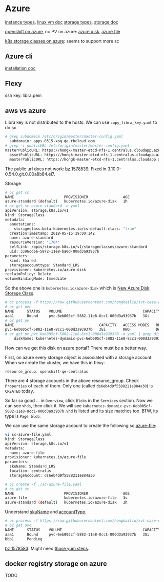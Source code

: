 # Azure

[instance types](https://azure.microsoft.com/en-ca/pricing/details/virtual-machines/linux/), [linux vm doc](https://docs.microsoft.com/en-us/azure/virtual-machines/)
[storage types](https://azure.microsoft.com/en-ca/pricing/details/storage/), [storage doc](https://docs.microsoft.com/en-us/azure/storage/)


[openshift on azure](https://docs.openshift.com/container-platform/3.9/install_config/configuring_azure.html),
oc PV on azure: [azure disk](https://docs.openshift.com/container-platform/3.9/install_config/persistent_storage/persistent_storage_azure.html),
[azure file](https://docs.openshift.com/container-platform/3.9/install_config/persistent_storage/persistent_storage_azure_file.html)

[k8s storage classes on azure](https://kubernetes.io/docs/concepts/storage/storage-classes/): seems to support more sc

## Azure cli

[installation doc](https://docs.microsoft.com/en-us/cli/azure/install-azure-cli-yum?view=azure-cli-latest)

## Flexy
ssh key: libra.pem

## aws vs azure

Libra key is not distributed to the hosts.
We can use `copy_libra_key.yaml` to do so.

```sh
# grep subdomain /etc/origin/master/master-config.yaml
  subdomain: apps.0515-xog.qe.rhcloud.com
# grep -i publicURL /etc/origin/master/master-config.yaml
masterPublicURL: https://hongk-master-etcd-nfs-1.centralus.cloudapp.azure.com:8443
  assetPublicURL: https://hongk-master-etcd-nfs-1.centralus.cloudapp.azure.com:8443/console/
  masterPublicURL: https://hongk-master-etcd-nfs-1.centralus.cloudapp.azure.com:8443
```

The public url does not work: [bz 1578539](https://bugzilla.redhat.com/show_bug.cgi?id=1578539). Fixed in 3.10.0-0.54.0.git.0.00a8b84.el7.

Storage

```sh
# oc get sc
NAME                       PROVISIONER                AGE
azure-standard (default)   kubernetes.io/azure-disk   1h
# oc get sc azure-standard -o yaml
apiVersion: storage.k8s.io/v1
kind: StorageClass
metadata:
  annotations:
    storageclass.beta.kubernetes.io/is-default-class: "true"
  creationTimestamp: 2018-05-15T19:00:14Z
  name: azure-standard
  resourceVersion: "1704"
  selfLink: /apis/storage.k8s.io/v1/storageclasses/azure-standard
  uid: 3396cd56-5872-11e8-ba0d-000d3a93937b
parameters:
  kind: Shared
  storageaccounttype: Standard_LRS
provisioner: kubernetes.io/azure-disk
reclaimPolicy: Delete
volumeBindingMode: Immediate

```

So the above one is `kubernetes.io/azure-disk` which is [New Azure Disk Storage Class](https://kubernetes.io/docs/concepts/storage/storage-classes/#new-azure-disk-storage-class-starting-from-v1-7-2).

```sh
# oc process -f https://raw.githubusercontent.com/hongkailiu/svt-case-doc/master/files/pvc_template.yaml -p PVC_NAME=aaa1 -p STORAGE_CLASS_NAME=azure-standard | oc create -f -
# oc get pvc
NAME      STATUS    VOLUME                                     CAPACITY   ACCESS MODES   STORAGECLASS     AGE
aaa1      Bound     pvc-6eb005cf-5882-11e8-8cc1-000d3a93937b   3Gi        RWO            azure-standard   35m
# oc get pv
NAME                                       CAPACITY   ACCESS MODES   RECLAIM POLICY   STATUS    CLAIM                 STORAGECLASS     REASON    AGE
pvc-6eb005cf-5882-11e8-8cc1-000d3a93937b   3Gi        RWO            Delete           Bound     aaa/aaa1              azure-standard             52m
# oc get pv pvc-6eb005cf-5882-11e8-8cc1-000d3a93937b -o yaml | grep diskName
    diskName: kubernetes-dynamic-pvc-6eb005cf-5882-11e8-8cc1-000d3a93937b
```

How can we get this disk on azure portal? There must be a better way.

First, on azure every storage object is associated with a storage account.
When we create the cluster, we have this in flexy:

```
resource_group: openshift-qe-centralus
```

There are 4 storage accounts in the above resource_group. Check `Properties` of
each of them. Only one (called `ds6eb4d9f5588211e884a30`) is `CREATED` today.

So far so good ... in `Overview`, click `Blobs` in the `Services` section. Now we can
see `vhds`, then click it. We will see `kubernetes-dynamic-pvc-6eb005cf-5882-11e8-8cc1-000d3a93937b.vhd`
is listed and its size matches too. BTW, its type is `Page blob`.

We can use the same storage account to create the following sc [azure-file](https://kubernetes.io/docs/concepts/storage/storage-classes/#azure-file):

```sh
vi sc-azure-file.yaml
kind: StorageClass
apiVersion: storage.k8s.io/v1
metadata:
  name: azure-file
provisioner: kubernetes.io/azure-file
parameters:
  skuName: Standard_LRS
  location: centralus
  storageAccount: ds6eb4d9f5588211e884a30

# oc create -f ./sc-azure-file.yaml
# oc get sc
NAME                       PROVISIONER                AGE
azure-file                 kubernetes.io/azure-file   3s
azure-standard (default)   kubernetes.io/azure-disk   3h

```

Understand [skuName](https://docs.microsoft.com/en-us/azure/templates/microsoft.storage/storageaccounts#Sku)
and [accountType](https://msdn.microsoft.com/en-us/library/azure/hh264518.aspx).

```sh
# oc process -f https://raw.githubusercontent.com/hongkailiu/svt-case-doc/master/files/pvc_template.yaml -p PVC_NAME=bbb1 -p STORAGE_CLASS_NAME=azure-file
# oc get pvc
NAME      STATUS    VOLUME                                     CAPACITY   ACCESS MODES   STORAGECLASS     AGE
aaa1      Bound     pvc-6eb005cf-5882-11e8-8cc1-000d3a93937b   3Gi        RWO            azure-standard   1h
bbb1      Pending                                                                        azure-file       2m
```

[bz 1578583](https://bugzilla.redhat.com/show_bug.cgi?id=1578583).
Might need [those yum steps](https://docs.openshift.com/container-platform/3.9/install_config/persistent_storage/persistent_storage_azure_file.html#azure-file-before-you-begin).

## docker registry storage on azure
TODO
